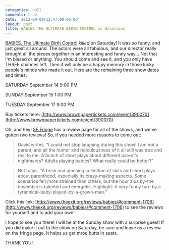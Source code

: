 ```yaml
---
categories: null
comments: true
date: '2013-09-09T12:47:00-06:00'
layout: post
title: BABIES THE ULTIMATE BIRTH CONTROL is Hilarious
---
```


[BABIES, The Ultimate Birth Control](https://www.facebook.com/events/158170084370589/) *killed* on Saturday! It was *so* funny, and just great all around. The actors were all fabulous, and our director really brought all the pieces together in an interesting and funny way... Not that I'm biased or anything. You should come and see it, and you only have THREE chances left. Then it will only be a happy memory in those lucky people's minds who made it out. Here are the remaining three show dates and times:

SATURDAY September 14 9:00 PM 

SUNDAY September 15 1:00 PM

TUESDAY September 17 9:00 PM

Buy tickets here: [http://www.brownpapertickets.com/event/390070](http://www.brownpapertickets.com/event/390070)

Oh, and hey! [SF Fringe](http://www.sffringe.org/) has a review page for all of the shows, and we've gotten *two* reviews! So, if you needed more reasons to come out:

>David writes, "I could not stop laughing during this show! I am not a parent, and all the humor and ridiculousness of it all still was true and real to me. A bunch of short plays about different parent’s nightmares? Adults playing babies? What really could be better?"

>NLC says, "A brisk and amusing collection of skits and short plays about parenthood, especially its crazy-making aspects. Some scenarios felt more strained than others, but the hour zips by–the ensemble is talented and energetic. Highlight: A very funny turn by a tyrannical-baby-played-by-a-grown-man."

Click this link: [http://www.theexit.org/reviews/babies/#comment-1706](http://www.theexit.org/reviews/babies/#comment-1706) to see the reviews for yourself and to add your own!

I hope to see you there! I will be at the Sunday show with a surprise guest! If you did make it out to the show on Saturday, be sure and leave us a review on the fringe page. It helps us get mroe butts in seats.

THANK YOU!